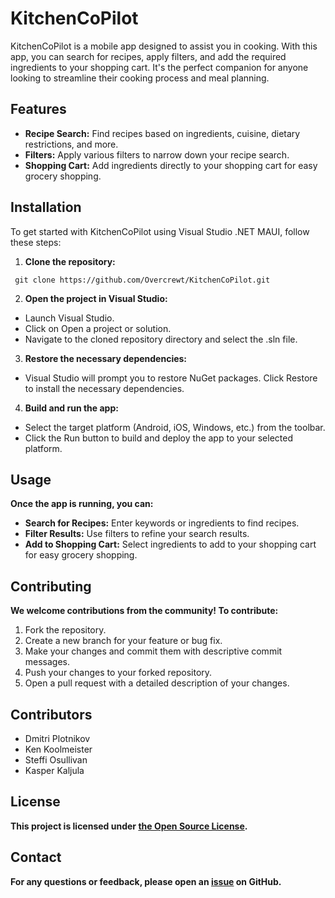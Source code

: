 # KitchenCoPilot

KitchenCoPilot is a mobile app designed to assist you in cooking. With this app, you can search for recipes, apply filters, and add the required ingredients to your shopping cart. It's the perfect companion for anyone looking to streamline their cooking process and meal planning.

## Features

- **Recipe Search:** Find recipes based on ingredients, cuisine, dietary restrictions, and more.
- **Filters:** Apply various filters to narrow down your recipe search.
- **Shopping Cart:** Add ingredients directly to your shopping cart for easy grocery shopping.

## Installation

To get started with KitchenCoPilot using Visual Studio .NET MAUI, follow these steps:

1. **Clone the repository:**
  ```
   git clone https://github.com/Overcrewt/KitchenCoPilot.git
  ```
2. **Open the project in Visual Studio:**
  
 - Launch Visual Studio.
-  Click on Open a project or solution.
 - Navigate to the cloned repository directory and select the .sln file.
  
3. **Restore the necessary dependencies:**
  
-  Visual Studio will prompt you to restore NuGet packages. Click Restore to install the necessary dependencies.
  
4. **Build and run the app:**
  
 - Select the target platform (Android, iOS, Windows, etc.) from the toolbar.
 - Click the Run button to build and deploy the app to your selected platform.
  
## Usage
 **Once the app is running, you can:**

 -  **Search for Recipes:** Enter keywords or ingredients to find recipes.
 - **Filter Results:** Use filters to refine your search results.
 - **Add to Shopping Cart:** Select ingredients to add to your shopping cart for easy grocery shopping.

## Contributing

**We welcome contributions from the community! To contribute:**

1. Fork the repository.
2. Create a new branch for your feature or bug fix.
3. Make your changes and commit them with descriptive commit messages.
4. Push your changes to your forked repository.
5. Open a pull request with a detailed description of your changes.

## Contributors

- Dmitri Plotnikov
- Ken Koolmeister
- Steffi Osullivan
- Kasper Kaljula

## License

**This project is licensed under [the Open Source License](https://opensource.org/license/eupl-1-2).**


## Contact

**For any questions or feedback, please open an [issue](https://github.com/Overcrewt/KitchenCoPilot/issues/new) on GitHub.**
